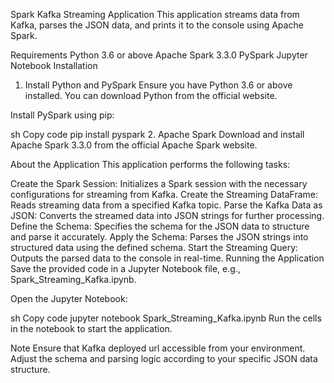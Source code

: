 Spark Kafka Streaming Application
This application streams data from Kafka, parses the JSON data, and prints it to the console using Apache Spark.

Requirements
Python 3.6 or above
Apache Spark 3.3.0
PySpark
Jupyter Notebook
Installation
1. Install Python and PySpark
Ensure you have Python 3.6 or above installed. You can download Python from the official website.

Install PySpark using pip:

sh
Copy code
pip install pyspark
2. Apache Spark
Download and install Apache Spark 3.3.0 from the official Apache Spark website.


About the Application
This application performs the following tasks:

Create the Spark Session: Initializes a Spark session with the necessary configurations for streaming from Kafka.
Create the Streaming DataFrame: Reads streaming data from a specified Kafka topic.
Parse the Kafka Data as JSON: Converts the streamed data into JSON strings for further processing.
Define the Schema: Specifies the schema for the JSON data to structure and parse it accurately.
Apply the Schema: Parses the JSON strings into structured data using the defined schema.
Start the Streaming Query: Outputs the parsed data to the console in real-time.
Running the Application
Save the provided code in a Jupyter Notebook file, e.g., Spark_Streaming_Kafka.ipynb.

Open the Jupyter Notebook:

sh
Copy code
jupyter notebook Spark_Streaming_Kafka.ipynb
Run the cells in the notebook to start the application.

Note
Ensure  that Kafka deployed url accessible from your environment.
Adjust the schema and parsing logic according to your specific JSON data structure.